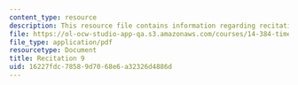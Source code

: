 ```yaml
---
content_type: resource
description: This resource file contains information regarding recitation 9.
file: https://ol-ocw-studio-app-qa.s3.amazonaws.com/courses/14-384-time-series-analysis-fall-2013/16227fdc78589d7068e6a32326d4886d_MIT14_384F13_rec9.pdf
file_type: application/pdf
resourcetype: Document
title: Recitation 9
uid: 16227fdc-7858-9d70-68e6-a32326d4886d
---
```

